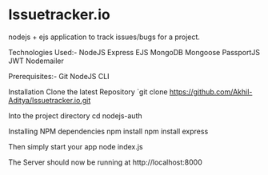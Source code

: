 # Issuetracker.io
nodejs + ejs  application to track issues/bugs for a project.

Technologies Used:-
NodeJS
Express
EJS
MongoDB
Mongoose
PassportJS
JWT
Nodemailer

Prerequisites:-
Git
NodeJS
CLI

Installation
Clone the latest Repository
`git clone https://github.com/Akhil-Aditya/Issuetracker.io.git

Into the project directory
cd nodejs-auth

Installing NPM dependencies
npm install
npm install express

Then simply start your app
node index.js

The Server should now be running at http://localhost:8000
